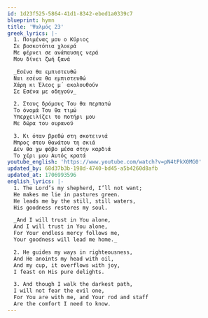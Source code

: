 ```yaml
---
id: 1d23f525-5864-41d1-8342-ebed1a0339c7
blueprint: hymn
title: 'Ψαλμός 23'
greek_lyrics: |-
  1. Ποιμένας μου ο Κύριος
  Σε βοσκοτόπια χλοερά
  Με φέρνει σε ανάπαυσης νερά
  Μου δίνει ζωή ξανά

  _Εσένα θα εμπιστευθώ
  Ναι εσένα θα εμπιστευθώ
  Χάρη κι Έλεος μ΄ ακολουθούν
  Σε Εσένα με οδηγούν_

  2. Στους δρόμους Του θα περπατώ
  Το όνομά Του θα τιμώ
  Υπερχειλίζει το ποτήρι μου
  Με δώρα του ουρανού

  3. Κι όταν βρεθώ στη σκοτεινιά
  Μπρος στου θανάτου τη σκιά
  Δεν θα χω φόβο μέσα στην καρδιά
  Το χέρι μου Αυτός κρατά
youtube_english: 'https://www.youtube.com/watch?v=pN4tPkX0MG0'
updated_by: 68d37b3b-198d-4740-bd45-a5b4260d8afb
updated_at: 1706993596
english_lyrics: |-
  1. The Lord’s my shepherd, I’ll not want;
  He makes me lie in pastures green.
  He leads me by the still, still waters,
  His goodness restores my soul.

  _And I will trust in You alone,
  And I will trust in You alone,
  For Your endless mercy follows me,
  Your goodness will lead me home._

  2. He guides my ways in righteousness,
  And He anoints my head with oil,
  And my cup, it overflows with joy,
  I feast on His pure delights.

  3. And though I walk the darkest path,
  I will not fear the evil one,
  For You are with me, and Your rod and staff
  Are the comfort I need to know.
---
```

